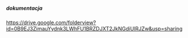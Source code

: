 ##### dokumentacja
https://drive.google.com/folderview?id=0B9EJ3ZimauYydnk3LWhFU1BRZDJXT2JkNGdiUlRJZw&usp=sharing
